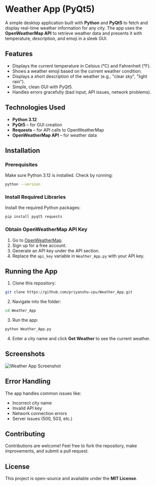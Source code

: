 # Weather App (PyQt5)

A simple desktop application built with **Python** and **PyQt5** to fetch and display real-time weather information for any city. The app uses the **OpenWeatherMap API** to retrieve weather data and presents it with temperature, description, and emoji in a sleek GUI.

## Features

- Displays the current temperature in Celsius (°C) and Fahrenheit (°F).
- Shows a weather emoji based on the current weather condition.
- Displays a short description of the weather (e.g., "clear sky", "light rain").
- Simple, clean GUI with PyQt5.
- Handles errors gracefully (bad input, API issues, network problems).

## Technologies Used

- **Python 3.12**
- **PyQt5** – for GUI creation
- **Requests** – for API calls to OpenWeatherMap
- **OpenWeatherMap API** – for weather data

## Installation

### Prerequisites

Make sure Python 3.12 is installed. Check by running:

```bash
python --version
```

### Install Required Libraries

Install the required Python packages:

```bash
pip install pyqt5 requests
```

### Obtain OpenWeatherMap API Key

1. Go to [OpenWeatherMap](https://openweathermap.org/).
2. Sign up for a free account.
3. Generate an API key under the API section.
4. Replace the `api_key` variable in `Weather_App.py` with your API key.

## Running the App

1. Clone this repository:

```bash
git clone https://github.com/priyanshu-cpu/Weather_App.git
```

2. Navigate into the folder:

```bash
cd Weather_App
```

3. Run the app:

```bash
python Weather_App.py
```

4. Enter a city name and click **Get Weather** to see the current weather.

## Screenshots

![Weather App Screenshot](weather_app_ss.png)  


## Error Handling

The app handles common issues like:

- Incorrect city name
- Invalid API key
- Network connection errors
- Server issues (500, 503, etc.)

## Contributing

Contributions are welcome! Feel free to fork the repository, make improvements, and submit a pull request.

## License

This project is open-source and available under the **MIT License**.
